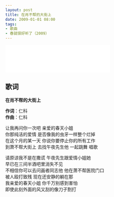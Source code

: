 ```yaml
---
layout: post
title: 在肖不帮的大街上
date: 2009-01-01 08:00
tags:
- 歌曲
- 春就很好听了（2009）
---
```


<iframe frameborder="no" border="0" marginwidth="0" marginheight="0" width=330 height=86 src="//music.163.com/outchain/player?type=2&id=143754&auto=1&height=66"></iframe>

## 歌词

**在肖不帮的大街上**

**作词**：仁科  
**作曲**：仁科

让我再问你一次吧 亲爱的春天小姐  
你那纯洁的爱情 是否像我的虫牙一样整个烂掉  
在这个月的某一天 你说你要停止你的所有工作  
到萧不帮大街上 去找午夜先生他 一起跳舞 唱歌

请原谅我不是在撒谎 午夜先生跟爱情小姐她  
早已在三间半酒吧里消失不见  
不相信你可以去问画者同志他 他在萧不帮医院门口  
被人殴打致残 现在还安静的躺在那  
我亲爱的春天小姐 你千万别感到害怕  
即使此刻外面的风又刮的像刀子割打
